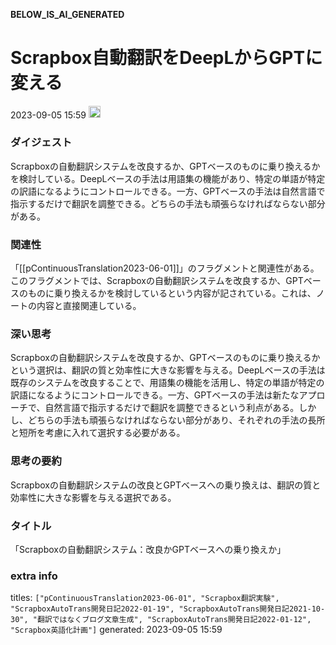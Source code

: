
__BELOW_IS_AI_GENERATED__
# Scrapbox自動翻訳をDeepLからGPTに変える
 2023-09-05 15:59 <img src='https://scrapbox.io/api/pages/nishio/omni/icon' alt='omni.icon' height="19.5"/>
### ダイジェスト
Scrapboxの自動翻訳システムを改良するか、GPTベースのものに乗り換えるかを検討している。DeepLベースの手法は用語集の機能があり、特定の単語が特定の訳語になるようにコントロールできる。一方、GPTベースの手法は自然言語で指示するだけで翻訳を調整できる。どちらの手法も頑張らなければならない部分がある。

### 関連性
「[[pContinuousTranslation2023-06-01]]」のフラグメントと関連性がある。このフラグメントでは、Scrapboxの自動翻訳システムを改良するか、GPTベースのものに乗り換えるかを検討しているという内容が記されている。これは、ノートの内容と直接関連している。

### 深い思考
Scrapboxの自動翻訳システムを改良するか、GPTベースのものに乗り換えるかという選択は、翻訳の質と効率性に大きな影響を与える。DeepLベースの手法は既存のシステムを改良することで、用語集の機能を活用し、特定の単語が特定の訳語になるようにコントロールできる。一方、GPTベースの手法は新たなアプローチで、自然言語で指示するだけで翻訳を調整できるという利点がある。しかし、どちらの手法も頑張らなければならない部分があり、それぞれの手法の長所と短所を考慮に入れて選択する必要がある。

### 思考の要約
Scrapboxの自動翻訳システムの改良とGPTベースへの乗り換えは、翻訳の質と効率性に大きな影響を与える選択である。

### タイトル
「Scrapboxの自動翻訳システム：改良かGPTベースへの乗り換えか」

### extra info
titles: `["pContinuousTranslation2023-06-01", "Scrapbox翻訳実験", "ScrapboxAutoTrans開発日記2022-01-19", "ScrapboxAutoTrans開発日記2021-10-30", "翻訳ではなくブログ文章生成", "ScrapboxAutoTrans開発日記2022-01-12", "Scrapbox英語化計画"]`
generated: 2023-09-05 15:59